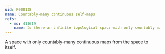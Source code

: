```yaml
---
uid: P000138
name: Countably-many continuous self-maps
refs:
  - mo: 418619
    name: Is there an infinite topological space with only countably many continuous functions to itself?
---
```


A space with only countably-many continuous maps from the space to itself.
